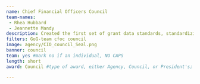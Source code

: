 ```yaml
---
name: Chief Financial Officers Council
team-names: 
 - Rhea Hubbard
 - Jeannette Mandy
description: Created the first set of grant data standards, standardizing the grant management process across the government and reducing the reporting burden. The team’s work is now considered the cornerstone for the future development of grant systems.
filters: GoG-team cfoc council
image: agency/CIO_council_Seal.png
banner: council
team: yes #mark no if an individual, NO CAPS 
length: short
award: Council #type of award, either Agency, Council, or President's; this is case sensitive so make sure to match the options listed exactly. This section generates the format of the card

---
```

